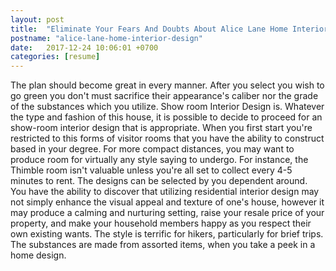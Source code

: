 ```yaml
---
layout: post
title:  "Eliminate Your Fears And Doubts About Alice Lane Home Interior Design"
postname: "alice-lane-home-interior-design"
date:   2017-12-24 10:06:01 +0700
categories: [resume]
---
```

The plan should become great in every manner. After you select you wish to go green you don't must sacrifice their appearance's caliber nor the grade of the substances which you utilize. Show room Interior Design is. Whatever the type and fashion of this house, it is possible to decide to proceed for an show-room interior design that is appropriate. When you first start you're restricted to this forms of visitor rooms that you have the ability to construct based in your degree. For more compact distances, you may want to produce room for virtually any style saying to undergo. For instance, the Thimble room isn't valuable unless you're all set to collect every 4-5 minutes to rent. The designs can be selected by you dependent around. You have the ability to discover that utilizing residential interior design may not simply enhance the visual appeal and texture of one's house, however it may produce a calming and nurturing setting, raise your resale price of your property, and make your household members happy as you respect their own existing wants. The style is terrific for hikers, particularly for brief trips. The substances are made from assorted items, when you take a peek in a home design.
